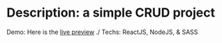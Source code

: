 # Description: a simple CRUD project
  Demo: Here is the [live preview](https://) ./
  Techs: ReactJS, NodeJS, & SASS
